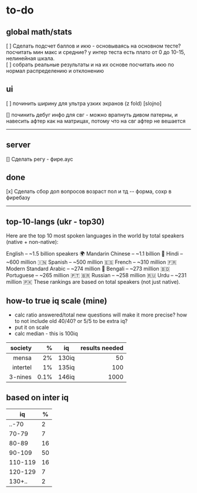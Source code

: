 # to-do

## global math/stats

[ ] Сделать подсчет баллов и икю - основываясь на основном тесте? посчитать мин макс и средние?
у интер теста есть плато от 0 до 10-15, нелинейная шкала.  
[ ] собрать реальные результаты и на их основе посчитать икю по нормал распределению и отклонению

## ui

[ ] починить ширину для ультра узких экранов (z fold) [slojno]

[] починить дебуг инфо для свг - можно врапнуть дивом патерны, и навесить афтер как на матрицах,
потому что на свг афтер не вешается

---

## server

[] Сделать регу - фире.аус

## done

[x] Сделать сбор доп вопросов возраст пол и тд -- форма, сохр в фиребазу

---

## top-10-langs (ukr - top30)

Here are the top 10 most spoken languages in the world by total speakers (native + non-native):

English – ~1.5 billion speakers 🌍
Mandarin Chinese – ~1.1 billion 🏮
Hindi – ~600 million 🇮🇳
Spanish – ~500 million 🇪🇸
French – ~310 million 🇫🇷
Modern Standard Arabic – ~274 million 🕌
Bengali – ~273 million 🇧🇩
Portuguese – ~265 million 🇵🇹 🇧🇷
Russian – ~258 million 🇷🇺
Urdu – ~231 million 🇵🇰
These rankings are based on total speakers (not just native).

## how-to true iq scale (mine)

- calc ratio answered/total
  new questions will make it more precise?
  how to not include old 40/40? or 5/5 to be extra iq?
- put it on scale
- calc median - this is 100iq

|  society |    % | iq    | results needed |
| -------: | ---: | ----- | -------------: |
|    mensa |   2% | 130iq |             50 |
| intertel |   1% | 135iq |            100 |
|  3-nines | 0.1% | 146iq |           1000 |

## based on inter iq

| iq      | %   |
| ------- | --- |
| ..-70   | 2   |
| 70-79   | 7   |
| 80-89   | 16  |
| 90-109  | 50  |
| 110-119 | 16  |
| 120-129 | 7   |
| 130+..  | 2   |
